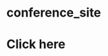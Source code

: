 # conference_site
<h1>Click here</h1>
<a href="https://vishakha-sta.github.io/conference_site/"><demo</a>
